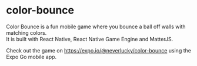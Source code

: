 # color-bounce

Color Bounce is a fun mobile game where you bounce a ball off walls with matching colors.  
It is built with React Native, React Native Game Engine and MatterJS.  

Check out the game on https://expo.io/@neverlucky/color-bounce using the Expo Go mobile app.
